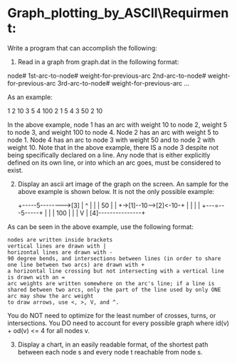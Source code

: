 # Graph_plotting_by_ASCII\Requirment:

Write a program that can accomplish the following:

1. Read in a graph from graph.dat in the following format:

node# 1st-arc-to-node# weight-for-previous-arc 2nd-arc-to-node# weight-for-previous-arc 3rd-arc-to-node# weight-for-previous-arc ...

As an example:

1 2 10 3 5 4 100
2 1 5
4 3 50 2 10

In the above example, node 1 has an arc with weight 10 to node 2, weight 5 to node 3, and weight 100 to node 4. Node 2 has an arc with weight 5 to node 1. Node 4 has an arc to node 3 with weight 50 and to node 2 with weight 10.
Note that in the above example, there IS a node 3 despite not being specifically declared on a line. Any node that is either explicitly defined on its own line, or into which an arc goes, must be considered to exist.

2. Display an ascii art image of the graph on the screen. An sample for the above example is shown below. It is not the only possible example:

    +-----5-------->[3]
    |                ^
    |                |
    |                50
    |                |
+->[1]--10-->[2]<-10-+
|   |         |      |
+---=---5-----+      |
    |                |
   100               |
    |                |
    V                |
   [4]---------------+

As can be seen in the above example, use the following format:

    nodes are written inside brackets
    vertical lines are drawn with |
    horizontal lines are drawn with -
    90 degree bends, and intersections between lines (in order to share one line between two arcs) are drawn with +
    a horizontal line crossing but not intersecting with a vertical line is drawn with an =
    arc weights are written somewhere on the arc's line; if a line is shared between two arcs, only the part of the line used by only ONE arc may show the arc weight
    to draw arrows, use <, >, V, and ^.

You do NOT need to optimize for the least number of crosses, turns, or intersections. You DO need to account for every possible graph where id(v) + od(v) <= 4 for all nodes v.

3. Display a chart, in an easily readable format, of the shortest path between each node s and every node t reachable from node s.
